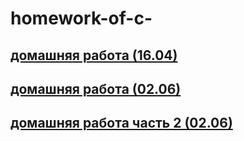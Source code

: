 # homework-of-c-
## [домашняя работа (16.04)](https://github.com/mila0408/homework-of-c-/blob/main/Program.cs)
## [домашняя работа (02.06)](https://github.com/mila0408/homework-of-c-/blob/main/Program.cs)
## [домашняя работа часть 2 (02.06)](https://github.com/mila0408/homework-of-c-/blob/main/.cs)
